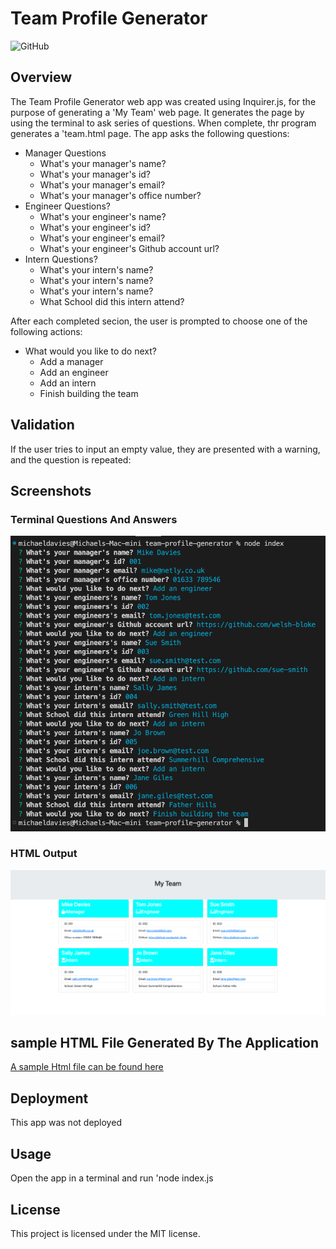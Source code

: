 # Team Profile Generator

![GitHub](https://img.shields.io/github/license/welsh-bloke/prework-study-guide?logo=GitHub&style=flat-square)

## Overview

The Team Profile Generator web app was created using Inquirer.js, for the purpose of generating a 'My Team' web page. It generates the page by using the terminal 
to ask series of questions. When complete, thr program generates a 'team.html page. The app asks the following questions:

* Manager Questions
    * What's your manager's name?
    * What's your manager's id?
    * What's your manager's email?
    * What's your manager's office number?
* Engineer Questions?
    * What's your engineer's name?
    * What's your engineer's id?
    * What's your engineer's email?
    * What's your engineer's Github account url?
* Intern Questions?
    * What's your intern's name?
    * What's your intern's name?
    * What's your intern's name?
    * What School did this intern attend?

After each completed secion, the user is prompted to choose one of the following actions:

* What would you like to do next?
    * Add a manager
    * Add an engineer
    * Add an intern
    * Finish building the team

## Validation

If the user tries to input an empty value, they are presented with a warning, and the question is repeated:

## Screenshots

### Terminal Questions And Answers

<img src="./src/assets/terminal.png" width="600">

### HTML Output

<img src="./src/assets/output.png" width="600">

## sample HTML File Generated By The Application

[A sample Html file can be found here](https://github.com/welsh-bloke/team-profile-generator)

## Deployment

This app was not deployed

## Usage

Open the app in a terminal and run 'node index.js

## License

This project is licensed under the MIT license.
